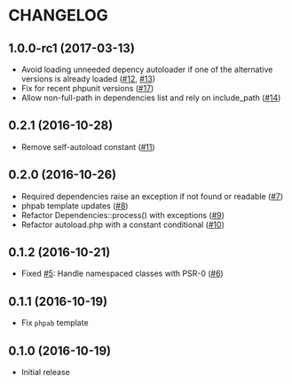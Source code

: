 # CHANGELOG

## 1.0.0-rc1 (2017-03-13)

* Avoid loading unneeded depency autoloader if one of the alternative
  versions is already loaded
  ([#12](https://github.com/php-fedora/autoloader/issues/12),
  [#13](https://github.com/php-fedora/autoloader/pull/13))
* Fix for recent phpunit versions
  ([#17](https://github.com/php-fedora/autoloader/pull/17))
* Allow non-full-path in dependencies list and rely on include_path
  ([#14](https://github.com/php-fedora/autoloader/pull/14))

## 0.2.1 (2016-10-28)

* Remove self-autoload constant
  ([#11](https://github.com/php-fedora/autoloader/pull/11))

## 0.2.0 (2016-10-26)

* Required dependencies raise an exception if not found or readable
  ([#7](https://github.com/php-fedora/autoloader/pull/7))
* phpab template updates
  ([#8](https://github.com/php-fedora/autoloader/pull/8))
* Refactor Dependencies::process() with exceptions
  ([#9](https://github.com/php-fedora/autoloader/pull/9))
* Refactor autoload.php with a constant conditional
  ([#10](https://github.com/php-fedora/autoloader/pull/10))

## 0.1.2 (2016-10-21)

* Fixed [#5](https://github.com/php-fedora/autoloader/issues/5):
  Handle namespaced classes with PSR-0
  ([#6](https://github.com/php-fedora/autoloader/pull/6))

## 0.1.1 (2016-10-19)

* Fix `phpab` template

## 0.1.0 (2016-10-19)

* Initial release
